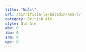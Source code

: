 ```yaml
---
title: "NoÃ«l"
url: /birrificia-le-baladin/noa-l/
category: British Ale
style: Old Ale
abv: 0
ibu: 0
srm: 0
upc: 0
---
```


